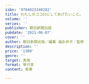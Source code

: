 ```yaml
---
isbn: '9784023340282'
title: わたしのココロにしてあげたいこと。
volume: ''
series: ''
publisher: 朝日新聞出版
pubdate: '2021-06-07'
cover: ''
author: 朝日新聞出版／編集 福永伴子／監修
description: ''
price: '1300'
genre: ''
target: 実用
format: 単行本
content: 家事

---
```

